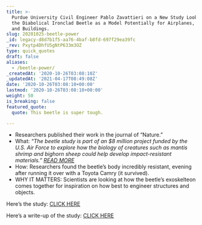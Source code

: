 ```yaml
---
title: >-
  Purdue University Civil Engineer Pablo Zavattieri on a New Study Looking at
  the Diabolical Ironclad Beetle as a Model Potentially for Airplanes, Vehicles
  and Buildings.
slug: 20201025-beetle-power
_id: legacy-d8d7b1f5-aa76-4baf-b8fd-697f29ea39fc
_rev: Pxytp4DhfU5gNtP633m3OZ
type: quick_quotes
draft: false
aliases:
  - /beetle-power/
_createdAt: '2020-10-26T03:08:10Z'
_updatedAt: '2021-04-17T08:49:08Z'
date: '2020-10-26T03:08:10+00:00'
lastmod: '2020-10-26T03:08:10+00:00'
weight: 50
is_breaking: false
featured_quote:
  quote: This beetle is super tough.

---
```

* Researchers published their work in the journal of “Nature.”
* What: _“The beetle study is part of an $8 million project funded by the U.S. Air Force to explore how the biology of creatures such as mantis shrimp and bighorn sheep could help develop impact-resistant materials.” [READ MORE](https://www.pbs.org/newshour/science/cant-crush-this-beetle-armor-gives-clues-to-tougher-planes)_
* How: Researchers found the beetle’s body incredibly resistant, evening after running it over with a Toyota Camry (it survived).
* WHY IT MATTERS: Scientists are looking at how the beetle’s exoskelteon comes together for inspiration on how best to engineer structures and objects.

Here’s the study: [CLICK HERE](https://www.nature.com/articles/s41586-020-2813-8)

Here’s a write-up of the study: [CLICK HERE](https://www.nature.com/articles/d41586-020-02840-1)